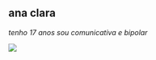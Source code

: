  ## ana clara  ## 

 
*tenho 17 anos sou comunicativa e bipolar*
 
![](https://media.tenor.com/czxudFdj-gwAAAAC/disney-princess.gif)
